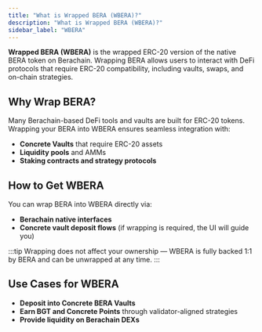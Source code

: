 ```yaml
---
title: "What is Wrapped BERA (WBERA)?"
description: "What is Wrapped BERA (WBERA)?"
sidebar_label: "WBERA"
---
```


**Wrapped BERA (WBERA)** is the wrapped ERC-20 version of the native BERA token on Berachain. Wrapping BERA allows users to interact with DeFi protocols that require ERC-20 compatibility, including vaults, swaps, and on-chain strategies.

## Why Wrap BERA?

Many Berachain-based DeFi tools and vaults are built for ERC-20 tokens. Wrapping your BERA into WBERA ensures seamless integration with:

- **Concrete Vaults** that require ERC-20 assets
- **Liquidity pools** and AMMs
- **Staking contracts and strategy protocols**

## How to Get WBERA

You can wrap BERA into WBERA directly via:

- **Berachain native interfaces**
- **Concrete vault deposit flows** (if wrapping is required, the UI will guide you)

:::tip
Wrapping does not affect your ownership — WBERA is fully backed 1:1 by BERA and can be unwrapped at any time.
:::

## Use Cases for WBERA

- **Deposit into Concrete BERA Vaults**
- **Earn BGT and Concrete Points** through validator-aligned strategies
- **Provide liquidity on Berachain DEXs**
